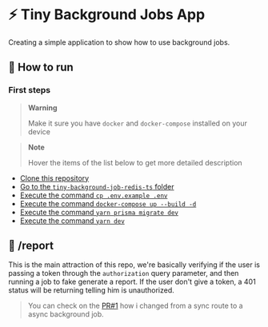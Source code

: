 # ⚡ Tiny Background Jobs App
Creating a simple application to show how to use background jobs.

## 🚀 How to run

### First steps

> **Warning**
> 
> Make it sure you have `docker` and `docker-compose` installed on your device

> **Note**
> 
> Hover the items of the list below to get more detailed description

- [Clone this repository](# "You can use an external tool or clone directly using the command line with the command \"git clone\"")
- [Go to the `tiny-background-job-redis-ts` folder](# "This can be usually achieved by the command \"cd [path]\" but you can also use your preferred IDE")
- [Execute the command `cp .env.example .env`](# "This will copy the example environment variables to be used in your project")
- [Execute the command `docker-compose up --build -d`](# "Setup the docker-compose environment to create the containers")
- [Execute the command `yarn prisma migrate dev`](# "Execute the development migrations using prisma")
- [Execute the command `yarn dev`](# "Run the project in development mode")

## 🧱 /report

This is the main attraction of this repo, we're basically verifying if the user is passing a token through the `authorization` query parameter, and then running a job to fake generate a report.
If the user don't give a token, a 401 status will be returning telling him is unauthorized.

> You can check on the [PR#1](https://github.com/NicolasLopes7/tiny-background-job-redis-ts/pull/1) how i changed from a sync route to a async background job.
